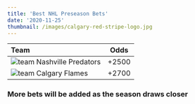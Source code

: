 ```yaml
---
title: 'Best NHL Preseason Bets'
date: '2020-11-25'
thumbnail: /images/calgary-red-stripe-logo.jpg
---
```


|   Team   |                                                   Odds  | 
|:----|:----------:|
| ![team](https://cdn.freebiesupply.com/logos/large/2x/nashville-predators-5-logo-png-transparent.png#team) Nashville Predators |   +2500  | 
| ![team](https://cdn.freebiesupply.com/logos/large/2x/calgary-flames-logo.png#team)  Calgary Flames   |   +2700  |  




### More bets will be added as the season draws closer